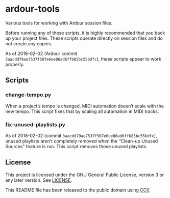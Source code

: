 ardour-tools
============

Various tools for working with Ardour session files.

Before running any of these scripts, it is highly recommended that you back up
your project files. These scripts operate directly on session files and do not
create any copies.

As of 2018-02-02 (Ardour commit ``3aacdd79ae7537f507e6ee86ad6ffb85bc55bdfc``),
these scripts appear to work properly.

Scripts
-------

### change-tempo.py

When a project’s tempo is changed, MIDI automation doesn’t scale with the new
tempo. This script fixes that by scaling all automation in MIDI tracks.

### fix-unused-playlists.py

As of 2018-02-02 (commit ``3aacdd79ae7537f507e6ee86ad6ffb85bc55bdfc``), unused
playlists aren’t completely removed when the “Clean-up Unused Sources” feature
is run. This script removes those unused playlists.

License
-------

This project is licensed under the GNU General Public License, version 3 or
any later version. See [LICENSE].

This README file has been released to the public domain using [CC0].

[LICENSE]: LICENSE
[CC0]: https://creativecommons.org/publicdomain/zero/1.0/
